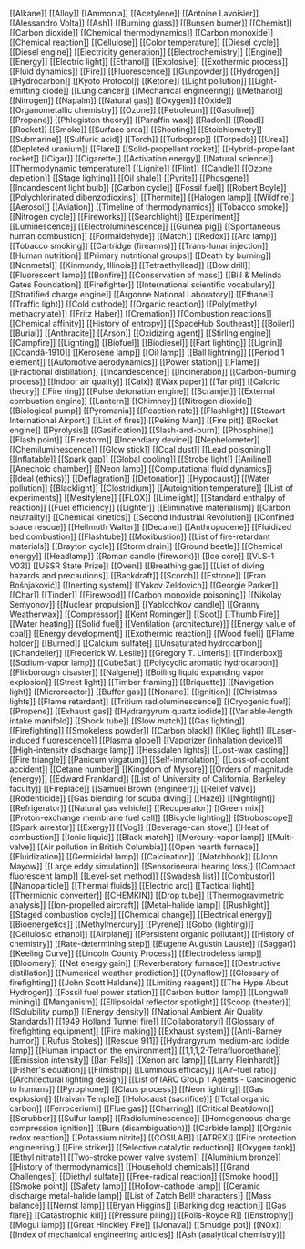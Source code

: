 [[Alkane]]
[[Alloy]]
[[Ammonia]]
[[Acetylene]]
[[Antoine Lavoisier]]
[[Alessandro Volta]]
[[Ash]]
[[Burning glass]]
[[Bunsen burner]]
[[Chemist]]
[[Carbon dioxide]]
[[Chemical thermodynamics]]
[[Carbon monoxide]]
[[Chemical reaction]]
[[Cellulose]]
[[Color temperature]]
[[Diesel cycle]]
[[Diesel engine]]
[[Electricity generation]]
[[Electrochemistry]]
[[Engine]]
[[Energy]]
[[Electric light]]
[[Ethanol]]
[[Explosive]]
[[Exothermic process]]
[[Fluid dynamics]]
[[Fire]]
[[Fluorescence]]
[[Gunpowder]]
[[Hydrogen]]
[[Hydrocarbon]]
[[Kyoto Protocol]]
[[Ketone]]
[[Light pollution]]
[[Light-emitting diode]]
[[Lung cancer]]
[[Mechanical engineering]]
[[Methanol]]
[[Nitrogen]]
[[Napalm]]
[[Natural gas]]
[[Oxygen]]
[[Oxide]]
[[Organometallic chemistry]]
[[Ozone]]
[[Petroleum]]
[[Gasoline]]
[[Propane]]
[[Phlogiston theory]]
[[Paraffin wax]]
[[Radon]]
[[Road]]
[[Rocket]]
[[Smoke]]
[[Surface area]]
[[Shooting]]
[[Stoichiometry]]
[[Submarine]]
[[Sulfuric acid]]
[[Torch]]
[[Turboprop]]
[[Torpedo]]
[[Urea]]
[[Depleted uranium]]
[[Flare]]
[[Solid-propellant rocket]]
[[Hybrid-propellant rocket]]
[[Cigar]]
[[Cigarette]]
[[Activation energy]]
[[Natural science]]
[[Thermodynamic temperature]]
[[Lignite]]
[[Flint]]
[[Candle]]
[[Ozone depletion]]
[[Stage lighting]]
[[Oil shale]]
[[Pyrite]]
[[Phosgene]]
[[Incandescent light bulb]]
[[Carbon cycle]]
[[Fossil fuel]]
[[Robert Boyle]]
[[Polychlorinated dibenzodioxins]]
[[Thermite]]
[[Halogen lamp]]
[[Wildfire]]
[[Aerosol]]
[[Aviation]]
[[Timeline of thermodynamics]]
[[Tobacco smoke]]
[[Nitrogen cycle]]
[[Fireworks]]
[[Searchlight]]
[[Experiment]]
[[Luminescence]]
[[Electroluminescence]]
[[Guinea pig]]
[[Spontaneous human combustion]]
[[Formaldehyde]]
[[Match]]
[[Redox]]
[[Arc lamp]]
[[Tobacco smoking]]
[[Cartridge (firearms)]]
[[Trans-lunar injection]]
[[Human nutrition]]
[[Primary nutritional groups]]
[[Death by burning]]
[[Nonmetal]]
[[Kinmundy, Illinois]]
[[Tetraethyllead]]
[[Bow drill]]
[[Fluorescent lamp]]
[[Bonfire]]
[[Conservation of mass]]
[[Bill & Melinda Gates Foundation]]
[[Firefighter]]
[[International scientific vocabulary]]
[[Stratified charge engine]]
[[Argonne National Laboratory]]
[[Ethane]]
[[Traffic light]]
[[Cold cathode]]
[[Organic reaction]]
[[Poly(methyl methacrylate)]]
[[Fritz Haber]]
[[Cremation]]
[[Combustion reactions]]
[[Chemical affinity]]
[[History of entropy]]
[[SpaceHub Southeast]]
[[Boiler]]
[[Burial]]
[[Anthracite]]
[[Arson]]
[[Oxidizing agent]]
[[Stirling engine]]
[[Campfire]]
[[Lighting]]
[[Biofuel]]
[[Biodiesel]]
[[Fart lighting]]
[[Lignin]]
[[Coandă-1910]]
[[Kerosene lamp]]
[[Oil lamp]]
[[Ball lightning]]
[[Period 1 element]]
[[Automotive aerodynamics]]
[[Power station]]
[[Flame]]
[[Fractional distillation]]
[[Incandescence]]
[[Incineration]]
[[Carbon-burning process]]
[[Indoor air quality]]
[[Calx]]
[[Wax paper]]
[[Tar pit]]
[[Caloric theory]]
[[Fire ring]]
[[Pulse detonation engine]]
[[Scramjet]]
[[External combustion engine]]
[[Lantern]]
[[Chimney]]
[[Nitrogen dioxide]]
[[Biological pump]]
[[Pyromania]]
[[Reaction rate]]
[[Flashlight]]
[[Stewart International Airport]]
[[List of fires]]
[[Peking Man]]
[[Fire pit]]
[[Rocket engine]]
[[Pyrolysis]]
[[Gasification]]
[[Slash-and-burn]]
[[Phosphine]]
[[Flash point]]
[[Firestorm]]
[[Incendiary device]]
[[Nephelometer]]
[[Chemiluminescence]]
[[Glow stick]]
[[Coal dust]]
[[Lead poisoning]]
[[Inflatable]]
[[Spark gap]]
[[Global cooling]]
[[Strobe light]]
[[Aniline]]
[[Anechoic chamber]]
[[Neon lamp]]
[[Computational fluid dynamics]]
[[Ideal (ethics)]]
[[Deflagration]]
[[Detonation]]
[[Hypocaust]]
[[Water pollution]]
[[Blacklight]]
[[Clostridium]]
[[Autoignition temperature]]
[[List of experiments]]
[[Mesitylene]]
[[FLOX]]
[[Limelight]]
[[Standard enthalpy of reaction]]
[[Fuel efficiency]]
[[Lighter]]
[[Eliminative materialism]]
[[Carbon neutrality]]
[[Chemical kinetics]]
[[Second Industrial Revolution]]
[[Confined space rescue]]
[[Hellmuth Walter]]
[[Decane]]
[[Anthropocene]]
[[Fluidized bed combustion]]
[[Flashtube]]
[[Moxibustion]]
[[List of fire-retardant materials]]
[[Brayton cycle]]
[[Storm drain]]
[[Ground beetle]]
[[Chemical energy]]
[[Headlamp]]
[[Roman candle (firework)]]
[[Ice core]]
[[VLS-1 V03]]
[[USSR State Prize]]
[[Oven]]
[[Breathing gas]]
[[List of diving hazards and precautions]]
[[Backdraft]]
[[Scorch]]
[[Estrone]]
[[Fran Bošnjaković]]
[[Inerting system]]
[[Yakov Zeldovich]]
[[Georgie Parker]]
[[Char]]
[[Tinder]]
[[Firewood]]
[[Carbon monoxide poisoning]]
[[Nikolay Semyonov]]
[[Nuclear propulsion]]
[[Yablochkov candle]]
[[Granny Weatherwax]]
[[Compressor]]
[[Kent Rominger]]
[[Soot]]
[[Thumb Fire]]
[[Water heating]]
[[Solid fuel]]
[[Ventilation (architecture)]]
[[Energy value of coal]]
[[Energy development]]
[[Exothermic reaction]]
[[Wood fuel]]
[[Flame holder]]
[[Burned]]
[[Calcium sulfate]]
[[Unsaturated hydrocarbon]]
[[Chandelier]]
[[Frederick W. Leslie]]
[[Gregory T. Linteris]]
[[Tinderbox]]
[[Sodium-vapor lamp]]
[[CubeSat]]
[[Polycyclic aromatic hydrocarbon]]
[[Flixborough disaster]]
[[Nalgene]]
[[Boiling liquid expanding vapor explosion]]
[[Street light]]
[[Timber framing]]
[[Briquette]]
[[Navigation light]]
[[Microreactor]]
[[Buffer gas]]
[[Nonane]]
[[Ignition]]
[[Christmas lights]]
[[Flame retardant]]
[[Tritium radioluminescence]]
[[Cryogenic fuel]]
[[Propene]]
[[Exhaust gas]]
[[Hydrargyrum quartz iodide]]
[[Variable-length intake manifold]]
[[Shock tube]]
[[Slow match]]
[[Gas lighting]]
[[Firefighting]]
[[Smokeless powder]]
[[Carbon black]]
[[Klieg light]]
[[Laser-induced fluorescence]]
[[Plasma globe]]
[[Vaporizer (inhalation device)]]
[[High-intensity discharge lamp]]
[[Hessdalen lights]]
[[Lost-wax casting]]
[[Fire triangle]]
[[Panicum virgatum]]
[[Self-immolation]]
[[Loss-of-coolant accident]]
[[Cetane number]]
[[Kingdom of Mysore]]
[[Orders of magnitude (energy)]]
[[Edward Frankland]]
[[List of University of California, Berkeley faculty]]
[[Fireplace]]
[[Samuel Brown (engineer)]]
[[Relief valve]]
[[Rodenticide]]
[[Gas blending for scuba diving]]
[[Haze]]
[[Nightlight]]
[[Refrigerator]]
[[Natural gas vehicle]]
[[Recuperator]]
[[Green mix]]
[[Proton-exchange membrane fuel cell]]
[[Bicycle lighting]]
[[Stroboscope]]
[[Spark arrestor]]
[[Exergy]]
[[Vog]]
[[Beverage-can stove]]
[[Heat of combustion]]
[[Ionic liquid]]
[[Black match]]
[[Mercury-vapor lamp]]
[[Multi-valve]]
[[Air pollution in British Columbia]]
[[Open hearth furnace]]
[[Fluidization]]
[[Germicidal lamp]]
[[Calcination]]
[[Matchbook]]
[[John Mayow]]
[[Large eddy simulation]]
[[Sensorineural hearing loss]]
[[Compact fluorescent lamp]]
[[Level-set method]]
[[Swadesh list]]
[[Combustor]]
[[Nanoparticle]]
[[Thermal fluids]]
[[Electric arc]]
[[Tactical light]]
[[Thermionic converter]]
[[CHEMKIN]]
[[Drop tube]]
[[Thermogravimetric analysis]]
[[Ion-propelled aircraft]]
[[Metal-halide lamp]]
[[Rushlight]]
[[Staged combustion cycle]]
[[Chemical change]]
[[Electrical energy]]
[[Bioenergetics]]
[[Methylmercury]]
[[Pyrene]]
[[Gobo (lighting)]]
[[Cellulosic ethanol]]
[[Airplane]]
[[Persistent organic pollutant]]
[[History of chemistry]]
[[Rate-determining step]]
[[Eugene Augustin Lauste]]
[[Saggar]]
[[Keeling Curve]]
[[Lincoln County Process]]
[[Electrodeless lamp]]
[[Bloomery]]
[[Net energy gain]]
[[Reverberatory furnace]]
[[Destructive distillation]]
[[Numerical weather prediction]]
[[Dynaflow]]
[[Glossary of firefighting]]
[[John Scott Haldane]]
[[Limiting reagent]]
[[The Hype About Hydrogen]]
[[Fossil fuel power station]]
[[Carbon button lamp]]
[[Longwall mining]]
[[Manganism]]
[[Ellipsoidal reflector spotlight]]
[[Scoop (theater)]]
[[Solubility pump]]
[[Energy density]]
[[National Ambient Air Quality Standards]]
[[1949 Holland Tunnel fire]]
[[Collaboratory]]
[[Glossary of firefighting equipment]]
[[Fire making]]
[[Exhaust system]]
[[Anti-Barney humor]]
[[Rufus Stokes]]
[[Rescue 911]]
[[Hydrargyrum medium-arc iodide lamp]]
[[Human impact on the environment]]
[[1,1,1,2-Tetrafluoroethane]]
[[Emission intensity]]
[[Ian Fells]]
[[Xenon arc lamp]]
[[Larry Fleinhardt]]
[[Fisher's equation]]
[[Filmstrip]]
[[Luminous efficacy]]
[[Air–fuel ratio]]
[[Architectural lighting design]]
[[List of IARC Group 1 Agents - Carcinogenic to humans]]
[[Pyrophone]]
[[Claus process]]
[[Neon lighting]]
[[Gas explosion]]
[[Iraivan Temple]]
[[Holocaust (sacrifice)]]
[[Total organic carbon]]
[[Ferrocerium]]
[[Flue gas]]
[[Charring]]
[[Critical Beatdown]]
[[Scrubber]]
[[Sulfur lamp]]
[[Radioluminescence]]
[[Homogeneous charge compression ignition]]
[[Burn (disambiguation)]]
[[Carbide lamp]]
[[Organic redox reaction]]
[[Potassium nitrite]]
[[COSILAB]]
[[ATREX]]
[[Fire protection engineering]]
[[Fire striker]]
[[Selective catalytic reduction]]
[[Oxygen tank]]
[[Ethyl nitrate]]
[[Two-stroke power valve system]]
[[Aluminium bronze]]
[[History of thermodynamics]]
[[Household chemicals]]
[[Grand Challenges]]
[[Diethyl sulfate]]
[[Free-radical reaction]]
[[Smoke hood]]
[[Smoke point]]
[[Safety lamp]]
[[Hollow-cathode lamp]]
[[Ceramic discharge metal-halide lamp]]
[[List of Zatch Bell! characters]]
[[Mass balance]]
[[Nernst lamp]]
[[Bryan Higgins]]
[[Barking dog reaction]]
[[Gas flare]]
[[Catastrophic kill]]
[[Pressure piling]]
[[Rolls-Royce R]]
[[Enstrophy]]
[[Mogul lamp]]
[[Great Hinckley Fire]]
[[Jonava]]
[[Smudge pot]]
[[NOx]]
[[Index of mechanical engineering articles]]
[[Ash (analytical chemistry)]]
